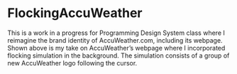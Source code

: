 # FlockingAccuWeather
This is a work in a progress for Programming Design System class where I reimagine the brand identity of AccuWeather.com, including its webpage. Shown above is my take on AccuWeather’s webpage where I incorporated flocking simulation in the background. The simulation consists of a group of new AccuWeather logo following the cursor. 
